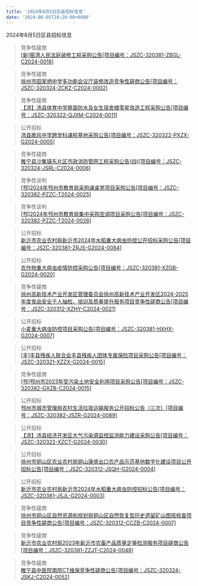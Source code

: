 ```yaml
---
title: '2024年8月5日区县招标信息'
date: '2024-08-05T18:20:00+0800'
---
```

2024年8月5日区县招标信息
<!--more-->
>竞争性磋商<br>
>[[新]窑湾人民法庭装修工程采购公告[项目编号：JSZC-320381-ZBGL-C2024-0018]](http://czj.xz.gov.cn/Home/HomeDetails?type=0&articleid=4b93cf7b-d005-41a7-997e-714f53873399)

>竞争性磋商<br>
>[徐州市田家炳中学多功能会议厅装修改造竞争性磋商公告[项目编号：JSZC-320324-ZCKZ-C2024-0002]](http://czj.xz.gov.cn/Home/HomeDetails?type=0&articleid=77652794-c762-460c-a58c-96deb55c5298)

>竞争性磋商<br>
>[【沛】沛县体育中学屋面防水及女生宿舍楼零星改造工程采购公告[项目编号：JSZC-320322-QJXM-C2024-0011]](http://czj.xz.gov.cn/Home/HomeDetails?type=0&articleid=2c3c259e-7e6a-46ca-a058-6b0ec45214b4)

>公开招标<br>
>[沛县歌风中学跨学科课程基地采购公告[项目编号：JSZC-320322-PXZX-G2024-0005]](http://czj.xz.gov.cn/Home/HomeDetails?type=0&articleid=530f593d-3ff9-488d-bfca-156ee95f0256)

>竞争性磋商<br>
>[睢宁县沙集镇东片区市政消防管网工程采购公告(四)[项目编号：JSZC-320324-JSRL-C2024-0006]](http://czj.xz.gov.cn/Home/HomeDetails?type=0&articleid=2b880c6c-2c2b-4f22-aed9-a457d1aa3423)

>竞争性谈判<br>
>[[邳]2024年邳州市教育局采购课桌凳项目采购公告[项目编号：JSZC-320382-PZZC-T2024-0025]](http://czj.xz.gov.cn/Home/HomeDetails?type=0&articleid=88ae371e-adad-4ef5-a5d7-d94bae74c6e8)

>竞争性谈判<br>
>[[邳]2024年邳州市教育局集中采购空调项目采购公告[项目编号：JSZC-320382-PZZC-T2024-0026]](http://czj.xz.gov.cn/Home/HomeDetails?type=0&articleid=b474ae53-e381-493b-91e5-232812dcb9c6)

>公开招标<br>
>[新沂市农业农村局新沂市2024年水稻重大病虫防控公开招标采购公告[项目编号：JSZC-320381-ZRJS-G2024-0084]](http://czj.xz.gov.cn/Home/HomeDetails?type=0&articleid=e5cbe4a6-474f-462f-bcf1-0223cc572c58)

>公开招标<br>
>[农作物重大病虫疫情防控采购公告[项目编号：JSZC-320381-XZGB-G2024-0020]](http://czj.xz.gov.cn/Home/HomeDetails?type=0&articleid=db020186-251e-46fe-b3ed-ac9b906649a6)

>竞争性磋商<br>
>[徐州高新技术产业开发区管理委员会徐州高新技术产业开发区2024-2025年度食品安全千人抽检、培训及质量提升服务项目竞争性磋商公告[项目编号：JSZC-320312-XZHY-C2024-0021]](http://czj.xz.gov.cn/Home/HomeDetails?type=0&articleid=3db6b043-f26e-41d2-888d-925f70d75adc)

>公开招标<br>
>[小麦重大病虫防控项目采购公告[项目编号：JSZC-320381-HXHX-G2024-0007]](http://czj.xz.gov.cn/Home/HomeDetails?type=0&articleid=0be6457c-2b4f-4b12-9302-66579c5b9446)

>公开招标<br>
>[[丰]丰县残疾人联合会丰县残疾人团体专属保险项目采购公告[项目编号：JSZC-320321-XZZX-G2024-0015]](http://czj.xz.gov.cn/Home/HomeDetails?type=0&articleid=0ee52269-711f-4e88-805a-20cd6a053cc4)

>竞争性磋商<br>
>[[邳]邳州市2023年受污染土地安全利用项目采购公告[项目编号：JSZC-320382-GXZB-C2024-0015]](http://czj.xz.gov.cn/Home/HomeDetails?type=0&articleid=48cd906e-ab67-4a25-a315-b096be0f17b7)

>公开招标<br>
>[邳州市城市管理局农村生活垃圾运输服务公开招标公告（三次）[项目编号：JSZC-320382-JSZR-G2024-0089]](http://czj.xz.gov.cn/Home/HomeDetails?type=0&articleid=36167d7b-0b6e-4dda-b7f7-4a4971b3d6f7)

>公开招标<br>
>[【沛】沛县经济开发区大气污染源监控监测能力建设采购公告[项目编号：JSZC-320322-XZCT-G2024-0030]](http://czj.xz.gov.cn/Home/HomeDetails?type=0&articleid=4cec3d22-d700-4a51-b6a8-4f0c418cbb7f)

>公开招标<br>
>[徐州市铜山区农业农村局铜山康盛出口农产品示范基地数字化建设项目公开招标公告[项目编号：JSZC-320312-JSQH-G2024-0004]](http://czj.xz.gov.cn/Home/HomeDetails?type=0&articleid=cd27cc85-c959-4661-8036-8de1fdd392f3)

>公开招标<br>
>[新沂市农业农村局新沂市2024年水稻重大病虫防控招标公告[项目编号：JSZC-320381-JSJL-G2024-0003]](http://czj.xz.gov.cn/Home/HomeDetails?type=0&articleid=40967077-a34d-43bd-a858-4a548d569c01)

>竞争性磋商<br>
>[徐州市铜山区自然资源和规划局铜山区自然恢复型历史遗留矿山图斑核查项目竞争性磋商公告[项目编号：JSZC-320312-CCZB-C2024-0007]](http://czj.xz.gov.cn/Home/HomeDetails?type=0&articleid=dc2aee4d-07a8-460b-ba94-43c5a8ccd088)

>竞争性磋商<br>
>[新沂市农业农村局2023年新沂市农畜产品质量定量检测服务项目磋商公告[项目编号：JSZC-320381-ZZJT-C2024-0048]](http://czj.xz.gov.cn/Home/HomeDetails?type=0&articleid=6583bf9c-1bb9-47ea-bc3c-24052cb08d66)

>竞争性磋商<br>
>[睢宁县中医院南院CT维保竞争性磋商公告[项目编号：JSZC-320324-JSKJ-C2024-0052]](http://czj.xz.gov.cn/Home/HomeDetails?type=0&articleid=8d98431a-5aed-44b2-8217-3dd717af8ca8)

